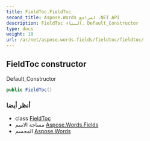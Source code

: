 ```yaml
---
title: FieldToc.FieldToc
second_title: Aspose.Words لمراجع .NET API
description: FieldToc البناء. Default_Constructor
type: docs
weight: 10
url: /ar/net/aspose.words.fields/fieldtoc/fieldtoc/
---
```

## FieldToc constructor

Default_Constructor

```csharp
public FieldToc()
```

### أنظر أيضا

* class [FieldToc](../)
* مساحة الاسم [Aspose.Words.Fields](../../fieldtoc/)
* المجسم [Aspose.Words](../../../)


